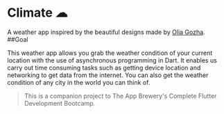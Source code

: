 
# Climate ☁


A weather app inspired by the beautiful designs made by [Olia Gozha](https://dribbble.com/shots/4663154-).
##Goal

This weather app allows you grab the weather condition of your current location with the use of asynchronous programming in Dart.
It enables us carry out time consuming tasks such as getting device location and networking to get data from the internet.
You can also get the weather condition of any city in the world you can think of.




>This is a companion project to The App Brewery's Complete Flutter Development Bootcamp.

